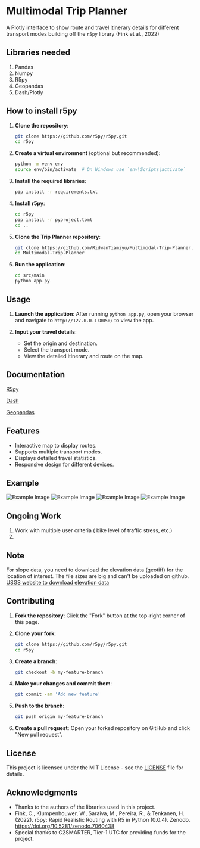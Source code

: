 # Multimodal Trip Planner

A Plotly interface to show route and travel itinerary details for different transport modes building off the `r5py` library (Fink et al., 2022)

## Libraries needed
1. Pandas
2. Numpy
3. R5py
4. Geopandas
5. Dash/Plotly

## How to install r5py

1. **Clone the repository**:
    ```bash
    git clone https://github.com/r5py/r5py.git
    cd r5py
    ```

2. **Create a virtual environment** (optional but recommended):
    ```bash
    python -m venv env
    source env/bin/activate  # On Windows use `env\Scripts\activate`
    ```

3. **Install the required libraries**:
    ```bash
    pip install -r requirements.txt
    ```

4. **Install r5py**:
   ```bash
   cd r5py
   pip install -r pyproject.toml
   cd ..
   ```

5. **Clone the Trip Planner repository**:
    ```bash
    git clone https://github.com/RidwanTiamiyu/Multimodal-Trip-Planner.git
    cd Multimodal-Trip-Planner
    ```
    
6. **Run the application**:
    ```bash
    cd src/main
    python app.py
    ```

## Usage

1. **Launch the application**:
    After running `python app.py`, open your browser and navigate to `http://127.0.0.1:8050/` to view the app.

2. **Input your travel details**:
    - Set the origin and destination.
    - Select the transport mode.
    - View the detailed itinerary and route on the map.

## Documentation
[R5py](https://r5py.readthedocs.io/en/stable/user-guide/user-manual/quickstart.html)

[Dash](https://dash.plotly.com/tutorial)

[Geopandas](https://geopandas.org/en/stable/docs.html)

## Features

- Interactive map to display routes.
- Supports multiple transport modes.
- Displays detailed travel statistics.
- Responsive design for different devices.

## Example
![Example Image](images/options.png)
![Example Image](images/Transit.png)
![Example Image](images/car.png)
![Example Image](images/shared.png)


## Ongoing Work
1. Work with multiple user criteria ( bike level of traffic stress, etc.)
2.  

## Note

For slope data, you need to download the elevation data (geotiff) for the location of interest. The file sizes are big and can't be uploaded on github.
[USGS website to download elevation data](https://www.usgs.gov/tools/national-map-viewer)


## Contributing

1. **Fork the repository**:
    Click the "Fork" button at the top-right corner of this page.

2. **Clone your fork**:
    ```bash
    git clone https://github.com/r5py/r5py.git
    cd r5py
    ```

3. **Create a branch**:
    ```bash
    git checkout -b my-feature-branch
    ```

4. **Make your changes and commit them**:
    ```bash
    git commit -am 'Add new feature'
    ```

5. **Push to the branch**:
    ```bash
    git push origin my-feature-branch
    ```

6. **Create a pull request**:
    Open your forked repository on GitHub and click "New pull request".

## License

This project is licensed under the MIT License - see the [LICENSE](LICENSE) file for details.

## Acknowledgments

- Thanks to the authors of the libraries used in this project.
- Fink, C., Klumpenhouwer, W., Saraiva, M., Pereira, R., & Tenkanen, H. (2022). r5py: Rapid Realistic Routing with R5 in Python (0.0.4). Zenodo. https://doi.org/10.5281/zenodo.7060438
- Special thanks to C2SMARTER, Tier-1 UTC for providing funds for the project.

